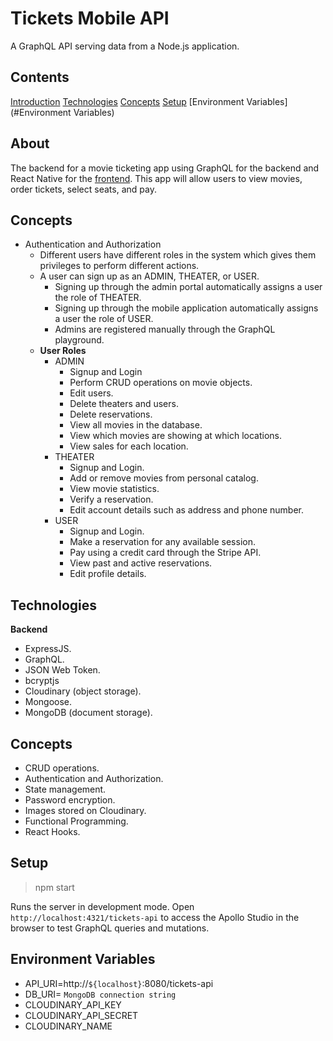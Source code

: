 # Tickets Mobile API

A GraphQL API serving data from a Node.js application.

## Contents
[Introduction](#Introduction)
[Technologies](#Technologies)
[Concepts](#Concepts)
[Setup](#Setup)
[Environment Variables](#Environment Variables)

## About

The backend for a movie ticketing app using GraphQL for the backend and React Native for the [frontend](https://github.com/edtha3rd/tickets-mob). This app will allow users to view movies, order tickets, select seats, and pay.

## Concepts
- Authentication and Authorization
  - Different users have different roles in the system which gives them privileges to perform different actions.
  - A user can sign up as an ADMIN, THEATER, or USER.
    - Signing up through the admin portal automatically assigns a user the role of THEATER.
    - Signing up through the mobile application automatically assigns a user the role of USER.
    - Admins are registered manually through the GraphQL playground.
  - **User Roles**
    - ADMIN
      - Signup and Login
      - Perform CRUD operations on movie objects.
      - Edit users.
      - Delete theaters and users.
      - Delete reservations.
      - View all movies in the database.
      - View which movies are showing at which locations.
      - View sales for each location.
    - THEATER
      - Signup and Login.
      - Add or remove movies from personal catalog.
      - View movie statistics.
      - Verify a reservation.
      - Edit account details such as address and phone number.
    - USER
      - Signup and Login.
      - Make a reservation for any available session.
      - Pay using a credit card through the Stripe API.
      - View past and active reservations.
      - Edit profile details.

## Technologies
**Backend**
- ExpressJS.
- GraphQL.
- JSON Web Token.
- bcryptjs
- Cloudinary (object storage).
- Mongoose.
- MongoDB (document storage).

## Concepts
- CRUD operations.
- Authentication and Authorization.
- State management.
- Password encryption.
- Images stored on Cloudinary.
- Functional Programming.
- React Hooks.

## Setup

> npm start

Runs the server in development mode.
Open `http://localhost:4321/tickets-api` to access the Apollo Studio in the browser to test GraphQL queries and mutations.

## Environment Variables
- API_URI=http://`${localhost}`:8080/tickets-api
- DB_URI= `MongoDB connection string`
- CLOUDINARY_API_KEY
- CLOUDINARY_API_SECRET
- CLOUDINARY_NAME
